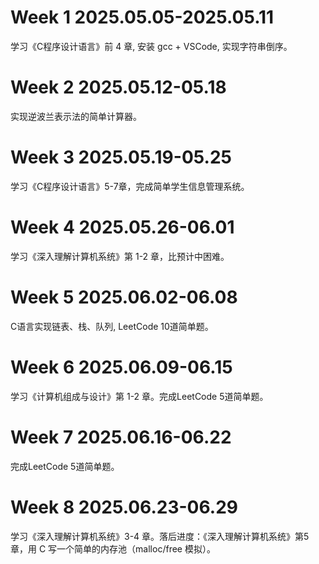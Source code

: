 # Week 1 2025.05.05-2025.05.11
学习《C程序设计语言》前 4 章, 安装 gcc + VSCode, 实现字符串倒序。
# Week 2 2025.05.12-05.18
实现逆波兰表示法的简单计算器。
# Week 3 2025.05.19-05.25
学习《C程序设计语言》5-7章，完成简单学生信息管理系统。
# Week 4 2025.05.26-06.01
学习《深入理解计算机系统》第 1-2 章，比预计中困难。
# Week 5 2025.06.02-06.08
C语言实现链表、栈、队列, LeetCode 10道简单题。
# Week 6 2025.06.09-06.15
学习《计算机组成与设计》第 1-2 章。完成LeetCode 5道简单题。
# Week 7 2025.06.16-06.22
完成LeetCode 5道简单题。
# Week 8 2025.06.23-06.29
学习《深入理解计算机系统》3-4 章。落后进度：《深入理解计算机系统》第5章，用 C 写一个简单的内存池（malloc/free 模拟）。